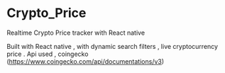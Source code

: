 # Crypto_Price
Realtime Crypto Price tracker with React native

Built with React native , with dynamic search filters , live cryptocurrency price .
Api used , coingecko (https://www.coingecko.com/api/documentations/v3)
